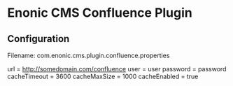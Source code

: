 Enonic CMS Confluence Plugin
============================

Configuration
-----------------

Filename: com.enonic.cms.plugin.confluence.properties

url = http://somedomain.com/confluence
user = user
password = password
cacheTimeout = 3600
cacheMaxSize = 1000
cacheEnabled = true
